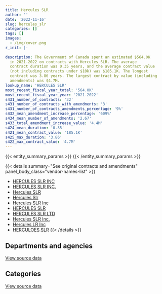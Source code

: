 ```yaml
---
title: Hercules SLR
author: ''
date: '2022-11-16'
slug: hercules_slr
categories: []
tags: []
images:
  - /img/cover.png
r_init: |-
  
description: The Government of Canada spent an estimated $564.0K
  in 2021-2022 on contracts with Hercules SLR. The average
  contract duration was 0.35 years, and the average contract value
  (not including contracts under $10k) was $185.1K. The longest
  contract was 3.86 years. The largest contract by value (including
  amendments) was $4.7M.
lookup_name: 'HERCULES SLR'
most_recent_fiscal_year_total: '564.0K'
most_recent_fiscal_year_year: '2021-2022'
s431_number_of_contracts: '32'
s431_number_of_contracts_with_amendments: '3'
s431_number_of_contracts_amendments_percentage: '9%'
s432_mean_amendment_increase_percentage: '609%'
s434_mean_number_of_amendments: '2.67'
s433_total_amendment_increase_value: '4.4M'
s424_mean_duration: '0.35'
s421_mean_contract_value: '185.1K'
s425_max_duration: '3.86'
s422_max_contract_value: '4.7M'
---
```


<script src="/rmarkdown-libs/htmlwidgets/htmlwidgets.js"></script>
<link href="/rmarkdown-libs/datatables-css/datatables-crosstalk.css" rel="stylesheet" />
<script src="/rmarkdown-libs/datatables-binding/datatables.js"></script>
<script src="/rmarkdown-libs/jquery/jquery-3.6.0.min.js"></script>
<link href="/rmarkdown-libs/dt-core-bootstrap/css/dataTables.bootstrap.min.css" rel="stylesheet" />
<link href="/rmarkdown-libs/dt-core-bootstrap/css/dataTables.bootstrap.extra.css" rel="stylesheet" />
<script src="/rmarkdown-libs/dt-core-bootstrap/js/jquery.dataTables.min.js"></script>
<script src="/rmarkdown-libs/dt-core-bootstrap/js/dataTables.bootstrap.min.js"></script>
<link href="/rmarkdown-libs/crosstalk/css/crosstalk.min.css" rel="stylesheet" />
<script src="/rmarkdown-libs/crosstalk/js/crosstalk.min.js"></script>
<script src="/rmarkdown-libs/htmlwidgets/htmlwidgets.js"></script>
<link href="/rmarkdown-libs/datatables-css/datatables-crosstalk.css" rel="stylesheet" />
<script src="/rmarkdown-libs/datatables-binding/datatables.js"></script>
<script src="/rmarkdown-libs/jquery/jquery-3.6.0.min.js"></script>
<link href="/rmarkdown-libs/dt-core-bootstrap/css/dataTables.bootstrap.min.css" rel="stylesheet" />
<link href="/rmarkdown-libs/dt-core-bootstrap/css/dataTables.bootstrap.extra.css" rel="stylesheet" />
<script src="/rmarkdown-libs/dt-core-bootstrap/js/jquery.dataTables.min.js"></script>
<script src="/rmarkdown-libs/dt-core-bootstrap/js/dataTables.bootstrap.min.js"></script>
<link href="/rmarkdown-libs/crosstalk/css/crosstalk.min.css" rel="stylesheet" />
<script src="/rmarkdown-libs/crosstalk/js/crosstalk.min.js"></script>

{{< entity_summary_params >}}
{{< /entity_summary_params >}}

{{< details summary="See original contracts and amendments" panel_body_class="vendor-names-list" >}}
- [HERCULES SLR INC](https://search.open.canada.ca/en/ct/?sort=contract_value_f%20desc&page=1&search_text=%22HERCULES%20SLR%20INC%22)
- [HERCULES SLR INC.](https://search.open.canada.ca/en/ct/?sort=contract_value_f%20desc&page=1&search_text=%22HERCULES%20SLR%20INC.%22)
- [Hercules SLR](https://search.open.canada.ca/en/ct/?sort=contract_value_f%20desc&page=1&search_text=%22Hercules%20SLR%22)
- [Hercules Slr](https://search.open.canada.ca/en/ct/?sort=contract_value_f%20desc&page=1&search_text=%22Hercules%20Slr%22)
- [Hercules SLR Inc](https://search.open.canada.ca/en/ct/?sort=contract_value_f%20desc&page=1&search_text=%22Hercules%20SLR%20Inc%22)
- [HERCULES SLR](https://search.open.canada.ca/en/ct/?sort=contract_value_f%20desc&page=1&search_text=%22HERCULES%20SLR%22)
- [HERCULES SLR LTD](https://search.open.canada.ca/en/ct/?sort=contract_value_f%20desc&page=1&search_text=%22HERCULES%20SLR%20LTD%22)
- [Hercules SLR Inc.](https://search.open.canada.ca/en/ct/?sort=contract_value_f%20desc&page=1&search_text=%22Hercules%20SLR%20Inc.%22)
- [Hercules LR Inc](https://search.open.canada.ca/en/ct/?sort=contract_value_f%20desc&page=1&search_text=%22Hercules%20LR%20Inc%22)
- [HERCULOES SLR](https://search.open.canada.ca/en/ct/?sort=contract_value_f%20desc&page=1&search_text=%22HERCULOES%20SLR%22)
{{< /details >}}

## Departments and agencies

<div id="htmlwidget-1" style="width:100%;height:auto;" class="datatables html-widget"></div>
<script type="application/json" data-for="htmlwidget-1">{"x":{"style":"bootstrap","filter":"none","vertical":false,"data":[["<a href=\"/departments/dfo-mpo/\">Fisheries and Oceans Canada<\/a>","<a href=\"/departments/dnd-mdn/\">National Defence<\/a>","<a href=\"/departments/ec/\">Environment and Climate Change Canada<\/a>","<a href=\"/departments/pwgsc-tpsgc/\">Public Services and Procurement Canada<\/a>"],[1686800.26,90075.24,11100.69,null],[3055205.62,10118.85,88046.41,31206],[null,82754.93,21248.46,null],[532902.97,31082.98,null,null]],"container":"<table class=\"table table-striped table-hover row-border order-column display\">\n  <thead>\n    <tr>\n      <th>Department<\/th>\n      <th>2018-2019<\/th>\n      <th>2019-2020<\/th>\n      <th>2020-2021<\/th>\n      <th>2021-2022<\/th>\n    <\/tr>\n  <\/thead>\n<\/table>","options":{"order":[[4,"desc"]],"pageLength":10,"autoWidth":true,"columnDefs":[{"targets":1,"render":"function(data, type, row, meta) {\n    return type !== 'display' ? data : DTWidget.formatCurrency(data, \"$\", 2, 3, \",\", \".\", true, null);\n  }"},{"targets":2,"render":"function(data, type, row, meta) {\n    return type !== 'display' ? data : DTWidget.formatCurrency(data, \"$\", 2, 3, \",\", \".\", true, null);\n  }"},{"targets":3,"render":"function(data, type, row, meta) {\n    return type !== 'display' ? data : DTWidget.formatCurrency(data, \"$\", 2, 3, \",\", \".\", true, null);\n  }"},{"targets":4,"render":"function(data, type, row, meta) {\n    return type !== 'display' ? data : DTWidget.formatCurrency(data, \"$\", 2, 3, \",\", \".\", true, null);\n  }"},{"width":"16%","targets":[1,2,3,4]},{"className":"dt-right","targets":[1,2,3,4]}],"orderClasses":false}},"evals":["options.columnDefs.0.render","options.columnDefs.1.render","options.columnDefs.2.render","options.columnDefs.3.render"],"jsHooks":[]}</script>
<p class="text-right">
<a href="https://github.com/GoC-Spending/contracts-data/tree/main/data/out/vendors/hercules_slr/summary_by_fiscal_year_by_department.csv" class="source-data-link btn btn-link">View source data</a>
</p>

## Categories

<div id="htmlwidget-2" style="width:100%;height:auto;" class="datatables html-widget"></div>
<script type="application/json" data-for="htmlwidget-2">{"x":{"style":"bootstrap","filter":"none","vertical":false,"data":[["<a href=\"/categories/defence/\">Defence<\/a>","<a href=\"/categories/transportation_and_logistics/\">Transportation and logistics<\/a>","<a href=\"/categories/industrial_products_and_services/\">Industrial products and services<\/a>","<a href=\"/categories/human_capital/\">Human capital<\/a>"],[79069.42,1654860.28,54046.49,null],[null,3055205.62,129371.26,null],[null,null,62003.39,42000],[null,532902.97,20732.98,10350]],"container":"<table class=\"table table-striped table-hover row-border order-column display\">\n  <thead>\n    <tr>\n      <th>Category<\/th>\n      <th>2018-2019<\/th>\n      <th>2019-2020<\/th>\n      <th>2020-2021<\/th>\n      <th>2021-2022<\/th>\n    <\/tr>\n  <\/thead>\n<\/table>","options":{"order":[[4,"desc"]],"dom":"t","pageLength":30,"autoWidth":true,"columnDefs":[{"targets":1,"render":"function(data, type, row, meta) {\n    return type !== 'display' ? data : DTWidget.formatCurrency(data, \"$\", 2, 3, \",\", \".\", true, null);\n  }"},{"targets":2,"render":"function(data, type, row, meta) {\n    return type !== 'display' ? data : DTWidget.formatCurrency(data, \"$\", 2, 3, \",\", \".\", true, null);\n  }"},{"targets":3,"render":"function(data, type, row, meta) {\n    return type !== 'display' ? data : DTWidget.formatCurrency(data, \"$\", 2, 3, \",\", \".\", true, null);\n  }"},{"targets":4,"render":"function(data, type, row, meta) {\n    return type !== 'display' ? data : DTWidget.formatCurrency(data, \"$\", 2, 3, \",\", \".\", true, null);\n  }"},{"width":"16%","targets":[1,2,3,4]},{"className":"dt-right","targets":[1,2,3,4]}],"orderClasses":false,"lengthMenu":[10,25,30,50,100]}},"evals":["options.columnDefs.0.render","options.columnDefs.1.render","options.columnDefs.2.render","options.columnDefs.3.render"],"jsHooks":[]}</script>
<p class="text-right">
<a href="https://github.com/GoC-Spending/contracts-data/tree/main/data/out/vendors/hercules_slr/summary_by_fiscal_year_by_category.csv" class="source-data-link btn btn-link">View source data</a>
</p>
